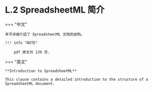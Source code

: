 # L.2 SpreadsheetML 简介

=== "中文"

    本节详细介绍了 SpreadsheetML 文档的结构。

    !!! info "NOTE"
    
        pdf 原文共 139 页.

=== "英文"

    **Introduction to SpreadsheetML**

    This clause contains a detailed introduction to the structure of a SpreadsheetML document.
